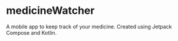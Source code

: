 # medicineWatcher
A mobile app to keep track of your medicine. Created using Jetpack Compose and Kotlin.
